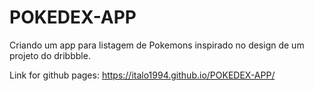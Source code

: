 # POKEDEX-APP
Criando um app para listagem de Pokemons inspirado no design de um projeto do dribbble.

Link for github pages: https://italo1994.github.io/POKEDEX-APP/
